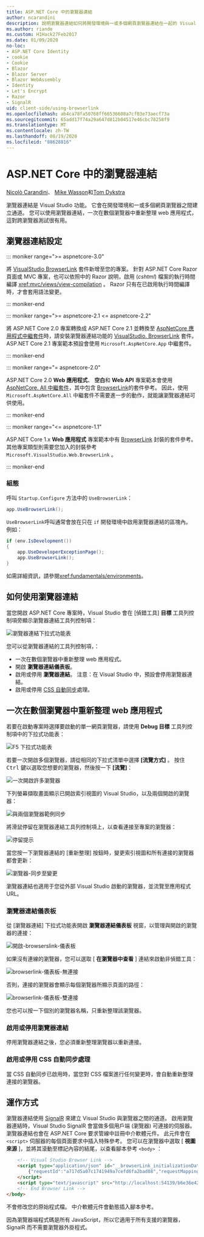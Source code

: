 ```yaml
---
title: ASP.NET Core 中的瀏覽器連結
author: ncarandini
description: 說明瀏覽器連結如何將開發環境與一或多個網頁瀏覽器連結在一起的 Visual Studio 功能。
ms.author: riande
ms.custom: H1Hack27Feb2017
ms.date: 01/09/2020
no-loc:
- ASP.NET Core Identity
- cookie
- Cookie
- Blazor
- Blazor Server
- Blazor WebAssembly
- Identity
- Let's Encrypt
- Razor
- SignalR
uid: client-side/using-browserlink
ms.openlocfilehash: ab4ca78fa50768ff66536608a7cf03e73aecf73a
ms.sourcegitcommit: 65add17f74a29a647d812b04517e46cbc78258f9
ms.translationtype: MT
ms.contentlocale: zh-TW
ms.lasthandoff: 08/19/2020
ms.locfileid: "88628816"
---
```

# <a name="browser-link-in-aspnet-core"></a>ASP.NET Core 中的瀏覽器連結

[Nicolò Carandini](https://github.com/ncarandini)、 [Mike Wasson](https://github.com/MikeWasson)和[Tom Dykstra](https://github.com/tdykstra)

瀏覽器連結是 Visual Studio 功能。 它會在開發環境和一或多個網頁瀏覽器之間建立通道。 您可以使用瀏覽器連結，一次在數個瀏覽器中重新整理 web 應用程式，這對跨瀏覽器測試很有用。

## <a name="browser-link-setup"></a>瀏覽器連結設定

::: moniker range=">= aspnetcore-3.0"

將 [VisualStudio BrowserLink](https://www.nuget.org/packages/Microsoft.VisualStudio.Web.BrowserLink/) 套件新增至您的專案。 針對 ASP.NET Core Razor 頁面或 MVC 專案，也可以依照中的 Razor 說明，啟用 (*cshtml*) 檔案的執行時間編譯 <xref:mvc/views/view-compilation> 。 Razor 只有在已啟用執行時間編譯時，才會套用語法變更。

::: moniker-end

::: moniker range=">= aspnetcore-2.1 <= aspnetcore-2.2"

將 ASP.NET Core 2.0 專案轉換成 ASP.NET Core 2.1 並轉換至 [AspNetCore 應用程式中繼套件](xref:fundamentals/metapackage-app)時，請安裝瀏覽器連結功能的 [VisualStudio. BrowserLink](https://www.nuget.org/packages/Microsoft.VisualStudio.Web.BrowserLink/) 套件。 ASP.NET Core 2.1 專案範本預設會使用 `Microsoft.AspNetCore.App` 中繼套件。

::: moniker-end

::: moniker range="= aspnetcore-2.0"

ASP.NET Core 2.0 **Web 應用程式**、 **空白**和 **Web API** 專案範本會使用 [AspNetCore. All 中繼套件](xref:fundamentals/metapackage)，其中包含 [BrowserLink](https://www.nuget.org/packages/Microsoft.VisualStudio.Web.BrowserLink/)的套件參考。 因此，使用 `Microsoft.AspNetCore.All` 中繼套件不需要進一步的動作，就能讓瀏覽器連結可供使用。

::: moniker-end

::: moniker range="<= aspnetcore-1.1"

ASP.NET Core 1.x **Web 應用程式** 專案範本中有 [BrowserLink](https://www.nuget.org/packages/Microsoft.VisualStudio.Web.BrowserLink/) 封裝的套件參考。 其他專案類型則需要您加入的封裝參考 `Microsoft.VisualStudio.Web.BrowserLink` 。

::: moniker-end

### <a name="configuration"></a>組態

呼叫 `Startup.Configure` 方法中的 `UseBrowserLink`：

```csharp
app.UseBrowserLink();
```

`UseBrowserLink`呼叫通常會放在只在 `if` 開發環境中啟用瀏覽器連結的區塊內。 例如：

```csharp
if (env.IsDevelopment())
{
    app.UseDeveloperExceptionPage();
    app.UseBrowserLink();
}
```

如需詳細資訊，請參閱<xref:fundamentals/environments>。

## <a name="how-to-use-browser-link"></a>如何使用瀏覽器連結

當您開啟 ASP.NET Core 專案時，Visual Studio 會在 [偵錯工具] **目標** 工具列控制項旁顯示瀏覽器連結工具列控制項：

![瀏覽器連結下拉式功能表](using-browserlink/_static/browserLink-dropdown-menu.png)

您可以從瀏覽器連結的工具列控制項，：

* 一次在數個瀏覽器中重新整理 web 應用程式。
* 開啟 **瀏覽器連結儀表板**。
* 啟用或停用 **瀏覽器連結**。 注意：在 Visual Studio 中，預設會停用瀏覽器連結。
* 啟用或停用 [CSS 自動同步](#enable-or-disable-css-auto-sync)處理。

## <a name="refresh-the-web-app-in-several-browsers-at-once"></a>一次在數個瀏覽器中重新整理 web 應用程式

若要在啟動專案時選擇要啟動的單一網頁瀏覽器，請使用 **Debug 目標** 工具列控制項中的下拉式功能表：

![F5 下拉式功能表](using-browserlink/_static/debug-target-dropdown-menu.png)

若要一次開啟多個瀏覽器，請從相同的下拉式清單中選擇 **[流覽方式]** 。 按住 <kbd>Ctrl</kbd> 鍵以選取您想要的瀏覽器，然後按一下 **[流覽]**：

![一次開啟許多瀏覽器](using-browserlink/_static/open-many-browsers-at-once.png)

下列螢幕擷取畫面顯示已開啟索引視圖的 Visual Studio，以及兩個開啟的瀏覽器：

![與兩個瀏覽器範例同步](using-browserlink/_static/sync-with-two-browsers-example.png)

將滑鼠停留在瀏覽器連結工具列控制項上，以查看連接至專案的瀏覽器：

![停留提示](using-browserlink/_static/hoover-tip.png)

當您按一下瀏覽器連結的 [重新整理] 按鈕時，變更索引視圖和所有連接的瀏覽器都會更新：

![瀏覽器-同步至變更](using-browserlink/_static/browsers-sync-to-changes.png)

瀏覽器連結也適用于您從外部 Visual Studio 啟動的瀏覽器，並流覽至應用程式 URL。

### <a name="the-browser-link-dashboard"></a>瀏覽器連結儀表板

從 [瀏覽器連結] 下拉式功能表開啟 **瀏覽器連結儀表板** 視窗，以管理與開啟的瀏覽器的連接：

![開啟-browserslink-儀表板](using-browserlink/_static/open-browserlink-dashboard.png)

如果沒有連線的瀏覽器，您可以選取 [ **在瀏覽器中查看** ] 連結來啟動非偵錯工具：

![browserlink-儀表板-無連接](using-browserlink/_static/browserlink-dashboard-no-connections.png)

否則，連接的瀏覽器會顯示每個瀏覽器所顯示頁面的路徑：

![browserlink-儀表板-雙連接](using-browserlink/_static/browserlink-dashboard-two-connections.png)

您也可以按一下個別的瀏覽器名稱，只重新整理該瀏覽器。

### <a name="enable-or-disable-browser-link"></a>啟用或停用瀏覽器連結

停用瀏覽器連結之後，您必須重新整理瀏覽器以重新連接。

### <a name="enable-or-disable-css-auto-sync"></a>啟用或停用 CSS 自動同步處理

當 CSS 自動同步已啟用時，當您對 CSS 檔案進行任何變更時，會自動重新整理連接的瀏覽器。

## <a name="how-it-works"></a>運作方式

瀏覽器連結使用 [SignalR](xref:signalr/introduction) 來建立 Visual Studio 與瀏覽器之間的通道。 啟用瀏覽器連結時，Visual Studio SignalR 會當做多個用戶端 (瀏覽器) 可連接的伺服器。 瀏覽器連結也會在 ASP.NET Core 要求管線中註冊中介軟體元件。 此元件會在 `<script>` 伺服器的每個頁面要求中插入特殊參考。 您可以在瀏覽器中選取 [ **視圖來源** ]，並將其滾動至標記內容的結尾，以查看腳本參考 `<body>` ：

```html
    <!-- Visual Studio Browser Link -->
    <script type="application/json" id="__browserLink_initializationData">
        {"requestId":"a717d5a07c1741949a7cefd6fa2bad08","requestMappingFromServer":false}
    </script>
    <script type="text/javascript" src="http://localhost:54139/b6e36e429d034f578ebccd6a79bf19bf/browserLink" async="async"></script>
    <!-- End Browser Link -->
</body>
```

不會修改您的原始程式檔。 中介軟體元件會動態插入腳本參考。

因為瀏覽器端程式碼是所有 JavaScript，所以它適用于所有支援的瀏覽器， SignalR 而不需要瀏覽器外掛程式。
